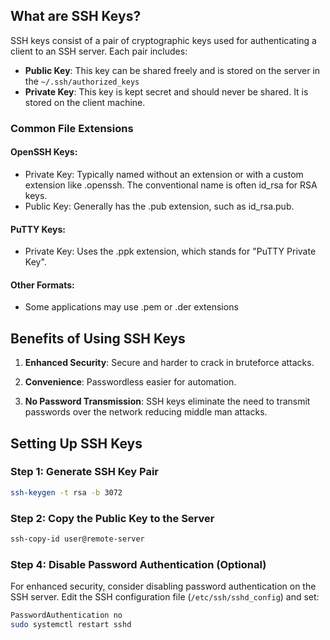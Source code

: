 
## What are SSH Keys?

SSH keys consist of a pair of cryptographic keys used for authenticating a client to an SSH server. Each pair includes:

- **Public Key**: This key can be shared freely and is stored on the server in the `~/.ssh/authorized_keys`
- **Private Key**: This key is kept secret and should never be shared. It is stored on the client machine.

### Common File Extensions
#### OpenSSH Keys:
- Private Key: Typically named without an extension or with a custom extension like .openssh. The conventional name is often id_rsa for RSA keys.
- Public Key: Generally has the .pub extension, such as id_rsa.pub.
#### PuTTY Keys:
- Private Key: Uses the .ppk extension, which stands for "PuTTY Private Key". 
#### Other Formats:
- Some applications may use .pem or .der extensions

## Benefits of Using SSH Keys

1. **Enhanced Security**: Secure and harder to crack in bruteforce attacks.

2. **Convenience**: Passwordless easier for automation.

3. **No Password Transmission**: SSH keys eliminate the need to transmit passwords over the network reducing middle man attacks.

## Setting Up SSH Keys

### Step 1: Generate SSH Key Pair

```bash
ssh-keygen -t rsa -b 3072
```
### Step 2: Copy the Public Key to the Server
```bash
ssh-copy-id user@remote-server
```

### Step 4: Disable Password Authentication (Optional)

For enhanced security, consider disabling password authentication on the SSH server. Edit the SSH configuration file (`/etc/ssh/sshd_config`) and set:

```bash
PasswordAuthentication no
sudo systemctl restart sshd
```

